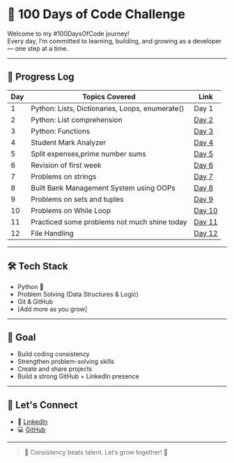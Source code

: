 # 💯 100 Days of Code Challenge

Welcome to my #100DaysOfCode journey!  
Every day, I’m committed to learning, building, and growing as a developer — one step at a time.

---

## 📆 Progress Log

| Day | Topics Covered | Link |
|-----|----------------|------|
| 1   | Python: Lists, Dictionaries, Loops, enumerate() | Day 1|
| 2   | Python: List comprehension |[Day 2](./Day2/) |
| 3   | Python: Functions | [Day 3](./day3/)  |
| 4   | Student Mark Analyzer | [Day 4](./Day4/)  |
| 5   | Split expenses,prime number sums | [Day 5](./Day5/)  |
| 6   | Revision of first week | [Day 6](./Day6/)  |
| 7   | Problems on strings | [Day 7](./Day7/)  |
| 8   | Built Bank Management System using OOPs | [Day 8](./Day8/)  |
| 9   | Problems on sets and tuples | [Day 9](./Day9/)  |
| 10  | Problems on While Loop | [Day 10](./Day10/)  |
| 11  | Practiced some problems not much shine today | [Day 11](./Day11/)  |
| 12  | File Handling | [Day 12](./Day12/)  |





---

## 🛠️ Tech Stack

- Python 🐍
- Problem Solving (Data Structures & Logic)
- Git & GitHub
- [Add more as you grow]

---

## 🧠 Goal

- Build coding consistency
- Strengthen problem-solving skills
- Create and share projects
- Build a strong GitHub + LinkedIn presence

---

## 🔗 Let's Connect

- 💼 [LinkedIn](https://linkedin.com/in/ravitejabotsa)
- 💻 [GitHub](https://github.com/tejaravi8)

---

> 📌 Consistency beats talent. Let’s grow together! 🚀
